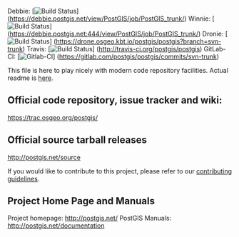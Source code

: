 Debbie:
 [![Build Status](https://debbie.postgis.net/buildStatus/icon?job=PostGIS_trunk)]
 (https://debbie.postgis.net/view/PostGIS/job/PostGIS_trunk/)
Winnie:
 [![Build Status](https://debbie.postgis.net:444/buildStatus/icon?job=PostGIS_trunk)]
 (https://debbie.postgis.net:444/view/PostGIS/job/PostGIS_trunk/)
Dronie:
 [![Build Status](https://drone.osgeo.kbt.io/api/badges/postgis/postgis/status.svg?branch=svn-trunk)]
 (https://drone.osgeo.kbt.io/postgis/postgis?branch=svn-trunk)
Travis:
 [![Build Status](https://secure.travis-ci.org/postgis/postgis.png)]
 (http://travis-ci.org/postgis/postgis)
GitLab-CI:
 [![Gitlab-CI](https://gitlab.com/postgis/postgis/badges/svn-trunk/build.svg)]
 (https://gitlab.com/postgis/postgis/commits/svn-trunk)

This file is here to play nicely with modern code repository facilities.
Actual readme is [here](README.postgis).

## Official code repository, issue tracker and wiki:
https://trac.osgeo.org/postgis/

## Official source tarball releases
http://postgis.net/source

If you would like to contribute to this project, please refer to our
[contributing guidelines](CONTRIBUTING.md).

## Project Home Page and Manuals
Project homepage: http://postgis.net/
PostGIS Manuals: http://postgis.net/documentation
